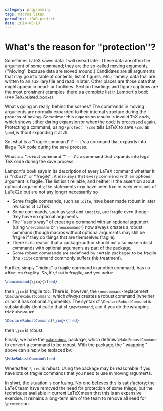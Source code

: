 ```yaml
---
category: programming
tags: macros latex
permalink: /FAQ-protect
date: 2014-06-10
---
```


# What's the reason for ''protection''?

Sometimes LaTeX saves data it will reread later. These data are
often the argument of some command; they are the so-called moving
arguments.  (''Moving'' because data are moved around.)  Candidates
are all arguments that may go into table of contents, list of figures,
etc.; namely, data that are written to an auxiliary file and
read in later.  Other places are those data that might appear in head-
or footlines.  Section headings and figure captions are the most
prominent examples; there's a complete list in Lamport's book
(see [TeX-related books](/FAQ-latex-books)).

What's going on really, behind the scenes? The commands in moving
arguments are normally expanded to their internal structure during the
process of saving. Sometimes this expansion results in invalid TeX
code, which shows either during expansion or when the code is
processed again. Protecting a command, using
`\protect``\cmd` tells LaTeX to save `\cmd` as
`\cmd`, without expanding it at all.

So, what is a ''fragile command''?&nbsp;&mdash; it's a command that expands into
illegal TeX code during the save process.

What is a ''robust command''?&nbsp;&mdash; it's a command that expands into legal
TeX code during the save process.

Lamport's book says in its description of every LaTeX command whether
it is ''robust'' or ''fragile''; it also says that every command with an
optional argument is fragile.  The list isn't reliable, and neither
is the assertion about optional arguments; the statements may have
been true in early versions of LaTeX2e but are not any longer
necessarily so:
  

-  Some fragile commands, such as `\cite`, have been made robust
    in later revisions of LaTeX.
-  Some commands, such as `\end` and `\nocite`, are fragile
    even though they have no optional arguments.
-  The ''user's way'' of creating a command with an optional
    argument (using `\newcommand` or `\newcommand*`) now always
    creates a robust command (though macros without optional arguments
    may still be fragile if they do things that are themselves fragile).
-  There is no reason that a package author should not also make
    robust commands with optional arguments as part of the package.
-  Some robust commands are redefined by certain packages to be
    fragile (the `\cite` command commonly suffers this treatment).

Further, simply ''hiding'' a fragile command in another command, has
no effect on fragility.  So, if `\fred` is fragile, and you write:
```latex
\newcommand{\jim}{\fred}
```
then `\jim` is fragile too.  There is, however, the
`\newcommand`-replacement `\DeclareRobustCommand`, which
_always_ creates a robust command (whether or not it has optional
arguments).  The syntax of `\DeclareRobustCommand` is substantially
identical to that of `\newcommand`, and if you do the wrapping
trick above as:
```latex
\DeclareRobustCommand{\jim}{\fred}
```
then `\jim` is robust.

Finally, we have the [`makerobust`](https://ctan.org/pkg/makerobust) package, which  defines
`\MakeRobustCommand` to convert a command to be robust.  With the
package, the ''wrapping'' above can simply be replaced by:
```latex
\MakeRobustCommand\fred
```
Whereafter, `\fred` is robust.  Using the package may be reasonable
if you have lots of fragile commands that you need to use in moving
arguments.

In short, the situation is confusing.  No-one believes this is
satisfactory; the LaTeX team have removed the need for
protection of some things, but the techniques available in 
current LaTeX mean that this is an expensive exercise.  It remains
a long-term aim of the team to remove all need for `\protect`ion.

